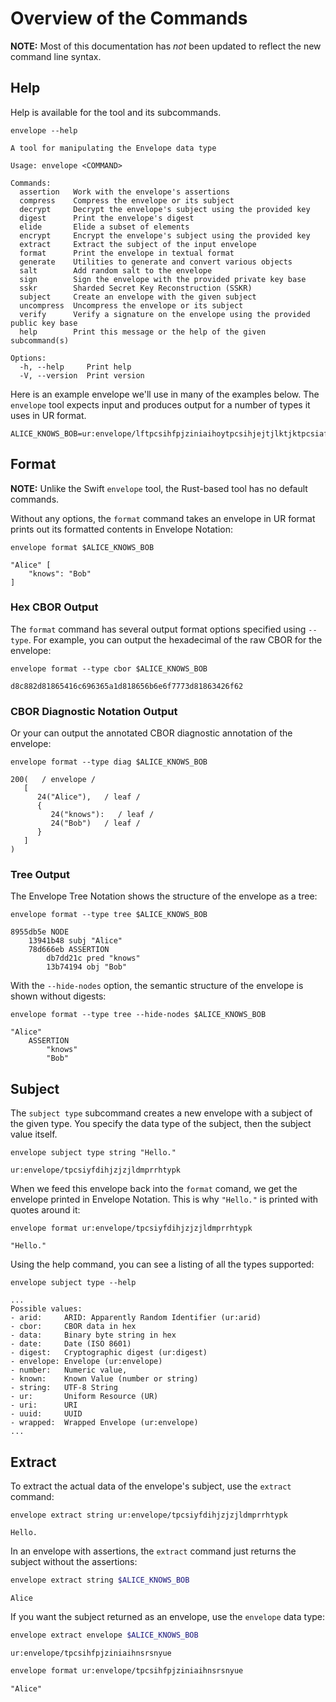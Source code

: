 # Overview of the Commands

**NOTE:** Most of this documentation has *not* been updated to reflect the new command line syntax.

## Help

Help is available for the tool and its subcommands.

```
envelope --help
```

```
A tool for manipulating the Envelope data type

Usage: envelope <COMMAND>

Commands:
  assertion   Work with the envelope's assertions
  compress    Compress the envelope or its subject
  decrypt     Decrypt the envelope's subject using the provided key
  digest      Print the envelope's digest
  elide       Elide a subset of elements
  encrypt     Encrypt the envelope's subject using the provided key
  extract     Extract the subject of the input envelope
  format      Print the envelope in textual format
  generate    Utilities to generate and convert various objects
  salt        Add random salt to the envelope
  sign        Sign the envelope with the provided private key base
  sskr        Sharded Secret Key Reconstruction (SSKR)
  subject     Create an envelope with the given subject
  uncompress  Uncompress the envelope or its subject
  verify      Verify a signature on the envelope using the provided public key base
  help        Print this message or the help of the given subcommand(s)

Options:
  -h, --help     Print help
  -V, --version  Print version
```

Here is an example envelope we'll use in many of the examples below. The `envelope` tool expects input and produces output for a number of types it uses in UR format.

```
ALICE_KNOWS_BOB=ur:envelope/lftpcsihfpjziniaihoytpcsihjejtjlktjktpcsiafwjliddssngwct
```

## Format

**NOTE:** Unlike the Swift `envelope` tool, the Rust-based tool has no default commands.

Without any options, the `format` command takes an envelope in UR format prints out its formatted contents in Envelope Notation:

```
envelope format $ALICE_KNOWS_BOB
```

```
"Alice" [
    "knows": "Bob"
]
```

### Hex CBOR Output

The `format` command has several output format options specified using `--type`. For example, you can output the hexadecimal of the raw CBOR for the envelope:

```
envelope format --type cbor $ALICE_KNOWS_BOB
```

```
d8c882d81865416c696365a1d818656b6e6f7773d81863426f62
```

### CBOR Diagnostic Notation Output

Or your can output the annotated CBOR diagnostic annotation of the envelope:

```
envelope format --type diag $ALICE_KNOWS_BOB
```

```
200(   / envelope /
   [
      24("Alice"),   / leaf /
      {
         24("knows"):   / leaf /
         24("Bob")   / leaf /
      }
   ]
)
```

### Tree Output

The Envelope Tree Notation shows the structure of the envelope as a tree:

```
envelope format --type tree $ALICE_KNOWS_BOB
```

```
8955db5e NODE
    13941b48 subj "Alice"
    78d666eb ASSERTION
        db7dd21c pred "knows"
        13b74194 obj "Bob"
```

With the `--hide-nodes` option, the semantic structure of the envelope is shown without digests:

```
envelope format --type tree --hide-nodes $ALICE_KNOWS_BOB
```

```
"Alice"
    ASSERTION
        "knows"
        "Bob"
```

## Subject

The `subject type` subcommand creates a new envelope with a subject of the given type. You specify the data type of the subject, then the subject value itself.

```
envelope subject type string "Hello."
```

```
ur:envelope/tpcsiyfdihjzjzjldmprrhtypk
```

When we feed this envelope back into the `format` comand, we get the envelope printed in Envelope Notation. This is why `"Hello."` is printed with quotes around it:

```
envelope format ur:envelope/tpcsiyfdihjzjzjldmprrhtypk
```

```
"Hello."
```

Using the help command, you can see a listing of all the types supported:

```
envelope subject type --help
```

```
...
Possible values:
- arid:     ARID: Apparently Random Identifier (ur:arid)
- cbor:     CBOR data in hex
- data:     Binary byte string in hex
- date:     Date (ISO 8601)
- digest:   Cryptographic digest (ur:digest)
- envelope: Envelope (ur:envelope)
- number:   Numeric value,
- known:    Known Value (number or string)
- string:   UTF-8 String
- ur:       Uniform Resource (UR)
- uri:      URI
- uuid:     UUID
- wrapped:  Wrapped Envelope (ur:envelope)
...
```

## Extract

To extract the actual data of the envelope's subject, use the `extract` command:

```
envelope extract string ur:envelope/tpcsiyfdihjzjzjldmprrhtypk
```

```
Hello.
```

In an envelope with assertions, the `extract` command just returns the subject without the assertions:

```bash
envelope extract string $ALICE_KNOWS_BOB
```

```
Alice
```

If you want the subject returned as an envelope, use the `envelope` data type:

```bash
envelope extract envelope $ALICE_KNOWS_BOB
```

```
ur:envelope/tpcsihfpjziniaihnsrsnyue
```

```bash
envelope format ur:envelope/tpcsihfpjziniaihnsrsnyue
```

```
"Alice"
```
